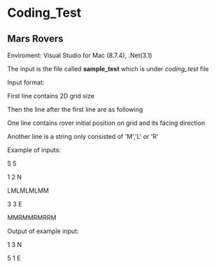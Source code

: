 # Coding_Test
## Mars Rovers

Enviroment: Visual Studio for Mac (8.7.4), .Net(3.1)

The input is the file called **sample_test** which is under *coding_test* file

Input format:

First line contains 2D grid size 

Then the line after the first line are as following

One line contains rover initial position on grid and its facing direction

Another line is a string only consisted of 'M','L' or 'R'


Example of inputs:

5 5

1 2 N

LMLMLMLMM

3 3 E

MMRMMRMRRM


Output of example input:

1 3 N

5 1 E

